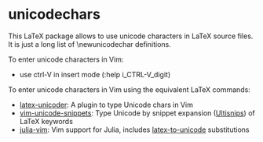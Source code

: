 # unicodechars

This LaTeX package allows to use unicode characters in LaTeX source files.
It is just a long list of \newunicodechar definitions.

To enter unicode characters in Vim:
* use ctrl-V in insert mode (:help i_CTRL-V_digit) 

To enter unicode characters in Vim using the equivalent LaTeX commands:
* [latex-unicoder](https://github.com/joom/latex-unicoder.vim): A plugin to type Unicode chars in Vim
* [vim-unicode-snippets](https://github.com/danielwe/vim-unicode-snippets): Type Unicode by snippet expansion ([Ultisnips](https://github.com/SirVer/ultisnips)) of LaTeX keywords
* [julia-vim](https://github.com/JuliaEditorSupport/julia-vim): Vim support for Julia, includes [latex-to-unicode](https://github.com/JuliaEditorSupport/julia-vim#latex-to-unicode-substitutions) substitutions
